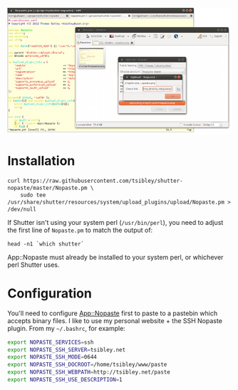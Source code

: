 ![image](https://raw.githubusercontent.com/tsibley/shutter-nopaste/master/screenshot.png)

# Installation

    curl https://raw.githubusercontent.com/tsibley/shutter-nopaste/master/Nopaste.pm \
        sudo tee /usr/share/shutter/resources/system/upload_plugins/upload/Nopaste.pm > /dev/null

If Shutter isn't using your system perl (`/usr/bin/perl`), you need to
adjust the first line of `Nopaste.pm` to match the output of:

    head -n1 `which shutter`

App::Nopaste must already be installed to your system perl, or whichever
perl Shutter uses.

# Configuration

You'll need to configure [App::Nopaste](https://metacpan.org/release/App-Nopaste) first to paste to a pastebin which accepts binary files.  I like to use my personal website + the SSH Nopaste plugin.  From my `~/.bashrc`, for example:

```sh
export NOPASTE_SERVICES=ssh
export NOPASTE_SSH_SERVER=tsibley.net
export NOPASTE_SSH_MODE=0644
export NOPASTE_SSH_DOCROOT=/home/tsibley/www/paste
export NOPASTE_SSH_WEBPATH=http://tsibley.net/paste
export NOPASTE_SSH_USE_DESCRIPTION=1
```
